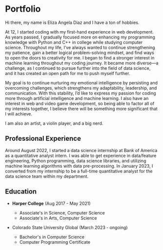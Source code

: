# Portfolio

Hi there, my name is Eliza Angela Diaz and I have a ton of hobbies.

At 12, I started coding with my first-hand experience in web development. As years passed, I gradually focused more on enhancing my programming knowledge with Python and C++ in college while studying computer science. Throughout my life, I’ve always wanted to continue strengthening my patience, gain a better logical problem-solving mindset, and find ways to open the doors to creativity for me. I began to find a stronger interest in machine learning throughout my coding journey. It became more diverse—a challenge, as I continued to pursue further into the field of data science, and it has created an open path for me to push myself further.

My goal is to continue nurturing my emotional intelligence by persisting and overcoming challenges, which strengthens my adaptability, leadership, and communication. With this stability, I’d like to express my passion for coding more through artificial intelligence and machine learning. I also have an interest in web and video game development, so being able to factor all of my interests together, I believe there will be something more significant that I will achieve.

I am also an artist, a violin player, and a big nerd.

## Professional Experience

Around August 2022, I started a data science internship at Bank of America as a quantitative analyst intern. I was able to get experience in data/feature engineering, Python programming, data science libraries, and utilizing machine learning algorithms with data pre-processing. In January 2023, I converted from my internship to be a full-time quantitative analyst for the data science team within my department.

## Education

- **Harper College** (Aug 2017 - May 2021)
  - Associate's in Science, Computer Science
  - Associate's in Arts, Computer Science

- Colorado State University Global (March 2023 - ongoing)
  - Bachelor's in Computer Science
  - Computer Programming Certificate
